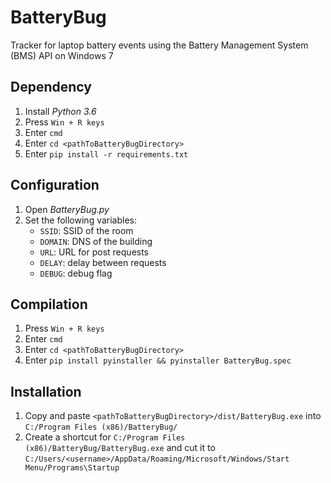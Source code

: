 # BatteryBug

Tracker for laptop battery events using the Battery Management System (BMS) API on Windows 7

## Dependency

1. Install *Python 3.6*
2. Press `Win + R keys`
3. Enter `cmd`
4. Enter `cd <pathToBatteryBugDirectory>`
5. Enter `pip install -r requirements.txt`

## Configuration

1. Open *BatteryBug.py*
2. Set the following variables:
    - `SSID`: SSID of the room
    - `DOMAIN`: DNS of the building
    - `URL`: URL for post requests
    - `DELAY`:  delay between requests
    - `DEBUG`: debug flag

## Compilation

1. Press `Win + R keys`
2. Enter `cmd`
3. Enter `cd <pathToBatteryBugDirectory>`
4. Enter `pip install pyinstaller && pyinstaller BatteryBug.spec`

## Installation

1. Copy and paste `<pathToBatteryBugDirectory>/dist/BatteryBug.exe` into `C:/Program Files (x86)/BatteryBug/`
2. Create a shortcut for `C:/Program Files (x86)/BatteryBug/BatteryBug.exe` and cut it to `C:/Users/<username>/AppData/Roaming/Microsoft/Windows/Start Menu/Programs\Startup`
